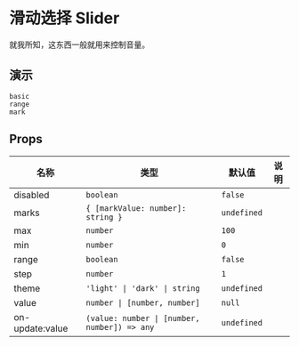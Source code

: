 # 滑动选择 Slider
就我所知，这东西一般就用来控制音量。

## 演示
```demo
basic
range
mark
```

## Props
|名称|类型|默认值|说明|
|-|-|-|-|
|disabled|`boolean`|`false`||
|marks|`{ [markValue: number]: string }`|`undefined`||
|max|`number`|`100`||
|min|`number`|`0`||
|range|`boolean`|`false`||
|step|`number`|`1`||
|theme|`'light' \| 'dark' \| string`|`undefined`||
|value|`number \| [number, number]`|`null`|
|on-update:value|`(value: number \| [number, number]) => any`|`undefined`||
